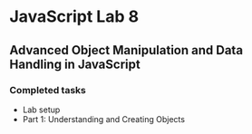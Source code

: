 # JavaScript Lab 8

## Advanced Object Manipulation and Data Handling in JavaScript

### Completed tasks

- Lab setup
- Part 1: Understanding and Creating Objects
